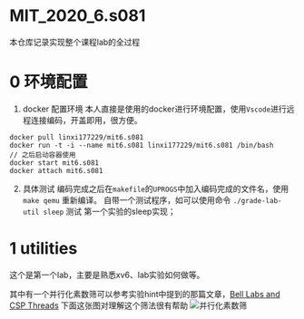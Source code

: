 # MIT_2020_6.s081
本仓库记录实现整个课程lab的全过程



# 0 环境配置

1. docker 配置环境
本人直接是使用的docker进行环境配置，使用`Vscode`进行远程连接编码，开盖即用，很方便。
```
docker pull linxi177229/mit6.s081
docker run -t -i --name mit6.s081 linxi177229/mit6.s081 /bin/bash
// 之后启动容器使用
docker start mit6.s081
docker attach mit6.s081
```

2. 具体测试
编码完成之后在`makefile`的`UPROGS`中加入编码完成的文件名，使用`make qemu` 重新编译。
自带一个测试程序，如可以使用命令 `./grade-lab-util sleep` 测试 第一个实验的sleep实现；

# 1 utilities
这个是第一个lab，主要是熟悉xv6、lab实验如何做等。

其中有一个并行化素数筛可以参考实验hint中提到的那篇文章，[Bell Labs and CSP Threads](https://swtch.com/~rsc/thread/)
下面这张图对理解这个筛法很有帮助
![并行化素数筛](https://swtch.com/~rsc/thread/sieve.gif)






